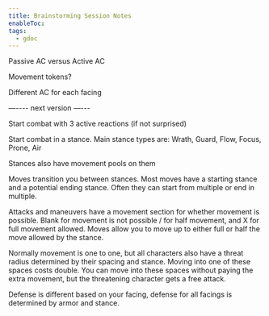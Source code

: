 ```yaml
---
title: Brainstorming Session Notes
enableToc: 
tags:
  - gdoc
---
```

Passive AC versus Active AC

Movement tokens? 

Different AC for each facing

—---- next version —---

Start combat with 3 active reactions (if not surprised) 

Start combat in a stance. Main stance types are: Wrath, Guard, Flow, Focus, Prone, Air

Stances also have movement pools on them

Moves transition you between stances. Most moves have a starting stance and a potential ending stance. Often they can start from multiple or end in multiple. 

Attacks and maneuvers have a movement section for whether movement is possible. Blank for movement is not possible / for half movement, and X for full movement allowed. Moves allow you to move up to either full or half the move allowed by the stance.

Normally movement is one to one, but all characters also have a threat radius determined by their spacing and stance. Moving into one of these spaces costs double. You can  move into these spaces without paying the extra movement, but the threatening character gets a free attack. 

Defense is different based on your facing, defense for all facings is determined by armor and stance. 



